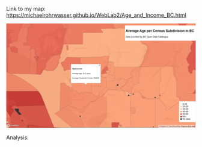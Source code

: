 Link to my map: https://michaelrohrwasser.github.io/WebLab2/Age_and_Income_BC.html

![alt text](https://github.com/michaelrohrwasser/WebLab2/blob/main/Map_Screenshot.png "Screenshot of Metro Vancouver")

Analysis:

